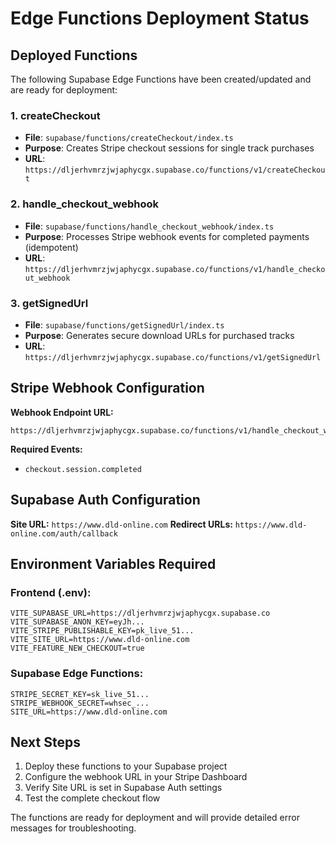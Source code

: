 # Edge Functions Deployment Status

## Deployed Functions

The following Supabase Edge Functions have been created/updated and are ready for deployment:

### 1. **createCheckout**
- **File**: `supabase/functions/createCheckout/index.ts`
- **Purpose**: Creates Stripe checkout sessions for single track purchases
- **URL**: `https://dljerhvmrzjwjaphycgx.supabase.co/functions/v1/createCheckout`

### 2. **handle_checkout_webhook**
- **File**: `supabase/functions/handle_checkout_webhook/index.ts` 
- **Purpose**: Processes Stripe webhook events for completed payments (idempotent)
- **URL**: `https://dljerhvmrzjwjaphycgx.supabase.co/functions/v1/handle_checkout_webhook`

### 3. **getSignedUrl**
- **File**: `supabase/functions/getSignedUrl/index.ts`
- **Purpose**: Generates secure download URLs for purchased tracks
- **URL**: `https://dljerhvmrzjwjaphycgx.supabase.co/functions/v1/getSignedUrl`

## Stripe Webhook Configuration

**Webhook Endpoint URL:**
```
https://dljerhvmrzjwjaphycgx.supabase.co/functions/v1/handle_checkout_webhook
```

**Required Events:**
- `checkout.session.completed`

## Supabase Auth Configuration

**Site URL:** `https://www.dld-online.com`
**Redirect URLs:** `https://www.dld-online.com/auth/callback`

## Environment Variables Required

### Frontend (.env):
```
VITE_SUPABASE_URL=https://dljerhvmrzjwjaphycgx.supabase.co
VITE_SUPABASE_ANON_KEY=eyJh...
VITE_STRIPE_PUBLISHABLE_KEY=pk_live_51...
VITE_SITE_URL=https://www.dld-online.com
VITE_FEATURE_NEW_CHECKOUT=true
```

### Supabase Edge Functions:
```
STRIPE_SECRET_KEY=sk_live_51...
STRIPE_WEBHOOK_SECRET=whsec_...
SITE_URL=https://www.dld-online.com
```

## Next Steps

1. Deploy these functions to your Supabase project
2. Configure the webhook URL in your Stripe Dashboard
3. Verify Site URL is set in Supabase Auth settings
4. Test the complete checkout flow

The functions are ready for deployment and will provide detailed error messages for troubleshooting.
